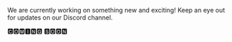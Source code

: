 We are currently working on something new and exciting! Keep an eye out for updates on our Discord channel.
<div class="coming-soon">
🅲🅾🅼🅸🅽🅶 🆂🅾🅾🅽
</div>

